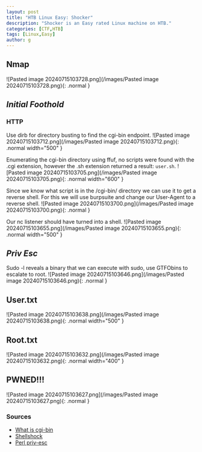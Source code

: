 ```yaml
---
layout: post
title: "HTB Linux Easy: Shocker"
description: "Shocker is an Easy rated Linux machine on HTB."
categories: [CTF,HTB]
tags: [Linux,Easy]
author: g
---
```


## Nmap
![Pasted image 20240715103728.png](/images/Pasted image 20240715103728.png){: .normal }

## _**Initial Foothold**_
### HTTP
Use dirb for directory busting to find the cgi-bin endpoint.
![Pasted image 20240715103712.png](/images/Pasted image 20240715103712.png){: .normal width="500" }


Enumerating the cgi-bin directory using ffuf, no scripts were found with the .cgi extension, however the .sh extension returned a result: `user.sh`.
![Pasted image 20240715103705.png](/images/Pasted image 20240715103705.png){: .normal width="600" }

Since we know what script is in the /cgi-bin/ directory we can use it to get a reverse shell. For this we will use burpsuite and change our User-Agent to a reverse shell.
![Pasted image 20240715103700.png](/images/Pasted image 20240715103700.png){: .normal }

Our nc listener should have turned into a shell.
![Pasted image 20240715103655.png](/images/Pasted image 20240715103655.png){: .normal width="500" }


## _**Priv Esc**_
Sudo -l reveals a binary that we can execute with sudo, use GTFObins to escalate to root.
![Pasted image 20240715103646.png](/images/Pasted image 20240715103646.png){: .normal }


## User.txt
![Pasted image 20240715103638.png](/images/Pasted image 20240715103638.png){: .normal width="500" }


## Root.txt
![Pasted image 20240715103632.png](/images/Pasted image 20240715103632.png){: .normal width="400" }


## PWNED!!!
![Pasted image 20240715103627.png](/images/Pasted image 20240715103627.png){: .normal }


### Sources
- [What is cgi-bin](https://www.hostgator.com/help/article/what-is-cgi-bin)
- [Shellshock](https://exploit-notes.hdks.org/exploit/web/cgi-pentesting/)
- [Perl priv-esc](https://gtfobins.github.io/gtfobins/perl/#sudo)